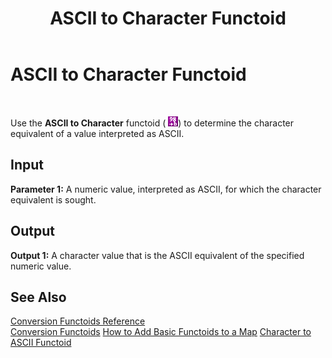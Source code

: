 ﻿---
title: ASCII to Character Functoid
TOCTitle: ASCII to Character Functoid
ms:assetid: ad28c6d0-df97-435f-8499-8deb335f5b5e
ms:mtpsurl: https://msdn.microsoft.com/en-us/library/Aa578043(v=BTS.80)
ms:contentKeyID: 51530437
ms.date: 08/30/2017
mtps_version: v=BTS.80
---

# ASCII to Character Functoid

 

Use the **ASCII to Character** functoid ( ![](images/Aa578043.f5666aab-3a0e-4b89-b99c-2290a736373d(BTS.80).jpeg)) to determine the character equivalent of a value interpreted as ASCII.

## Input

**Parameter 1:** A numeric value, interpreted as ASCII, for which the character equivalent is sought.

## Output

**Output 1:** A character value that is the ASCII equivalent of the specified numeric value.

## See Also

[Conversion Functoids Reference](conversion-functoids-reference.md)  
[Conversion Functoids](https://msdn.microsoft.com/en-us/library/aa547311\(v=bts.80\))  
[How to Add Basic Functoids to a Map](https://msdn.microsoft.com/en-us/library/aa560635\(v=bts.80\))  
[Character to ASCII Functoid](character-to-ascii-functoid.md)

